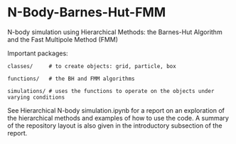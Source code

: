 # N-Body-Barnes-Hut-FMM
N-body simulation using Hierarchical Methods: the Barnes-Hut Algorithm and the Fast Multipole Method (FMM)

Important packages: 

    classes/     # to create objects: grid, particle, box

    functions/   # the BH and FMM algorithms

    simulations/ # uses the functions to operate on the objects under varying conditions

See Hierarchical N-body simulation.ipynb for a report on an exploration of the hierarchical methods and examples of how to use the code. A summary of the repository layout is also given in the introductory subsection of the report.